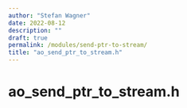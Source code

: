```yaml
---
author: "Stefan Wagner"
date: 2022-08-12
description: ""
draft: true
permalink: /modules/send-ptr-to-stream/
title: "ao_send_ptr_to_stream.h"
---
```


# ao_send_ptr_to_stream.h

